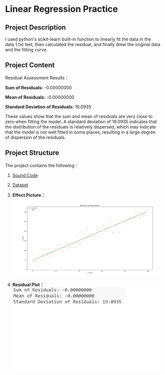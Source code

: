 # Linear Regression Practice

## Project Description

I used python's scikit-learn built-in function to linearly fit the data in the data 1.txt text, then calculated the residual, and finally drew the original data and the fitting curve.


## Project Content

Residual Assessment Results：

**Sum of Residuals:** -0.00000000 

**Mean of Residuals:** -0.00000000

**Standard Deviation of Residuals:** 19.0935  

These values show that the sum and mean of residuals are very close to zero when fitting the model. A standard deviation of 19.0935 indicates that the distribution of the residuals is relatively dispersed, which may indicate that the model is not well fitted in some places, resulting in a large degree of dispersion of the residuals.


## Project Structure

The project contains the following：

1. [Sound Code](../py%20document/Linear%20Regression.py)

2. [Dataset](../dataset/data%201.txt)

3. **Effect Picture：**
![Effect Picture](Effect%20Picture.png)

4. **Residual Plot：**
![Residual Plot](Residual%20Plot.png)



